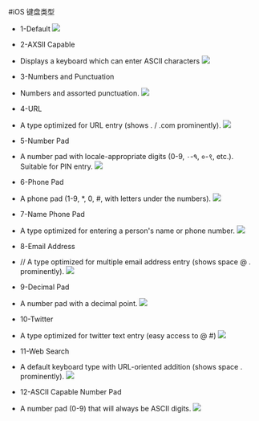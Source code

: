 #iOS 键盘类型


* 1-Default 
![](./KeyBoardType/1-Default.png)

* 2-AXSII Capable
* Displays a keyboard which can enter ASCII characters
![](./KeyBoardType/2-AXSII_Capable.png)

* 3-Numbers and Punctuation
* Numbers and assorted punctuation.
![](./KeyBoardType/3-Numbers_and_Punctuation.png)

* 4-URL
* A type optimized for URL entry (shows . / .com prominently).
![](./KeyBoardType/4-URL.png)

* 5-Number Pad
* A number pad with locale-appropriate digits (0-9, ۰-۹, ०-९, etc.). Suitable for PIN entry.
![](./KeyBoardType/5-Number_Pad.png)

* 6-Phone Pad
* A phone pad (1-9, *, 0, #, with letters under the numbers).
![](./KeyBoardType/6-Phone_Pad.png)

* 7-Name Phone Pad
* A type optimized for entering a person's name or phone number.
![](./KeyBoardType/7-Name_Phone_Pad.png)

* 8-Email Address
*  // A type optimized for multiple email address entry (shows space @ . prominently).
![](./KeyBoardType/8-Email_Address.png)

* 9-Decimal Pad
* A number pad with a decimal point.
![](./KeyBoardType/9-Decimal_Pad.png)

* 10-Twitter
* A type optimized for twitter text entry (easy access to @ #)
![](./KeyBoardType/10-Twitter.png)

* 11-Web Search
* A default keyboard type with URL-oriented addition (shows space . prominently).
![](./KeyBoardType/11-Web_Search.png)

* 12-ASCII Capable Number Pad
* A number pad (0-9) that will always be ASCII digits.
![](./KeyBoardType/12-ASCII_Capable_Number_Pad.png)
